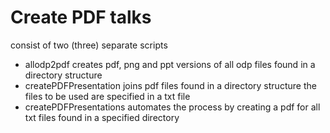 # Create PDF talks
consist of two (three) separate scripts
 * allodp2pdf creates pdf, png and ppt versions of all odp files found in a directory structure
 * createPDFPresentation joins pdf files found in a directory structure the files to be used are specified in a txt file
 * createPDFPresentations automates the process by creating a pdf for all txt files found in a specified directory
 

